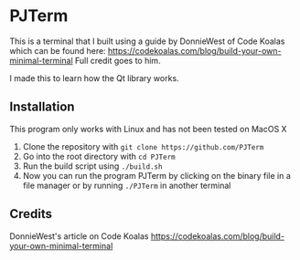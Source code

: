 # PJTerm
This is a terminal that I built using a guide by DonnieWest of Code Koalas which can be found here: https://codekoalas.com/blog/build-your-own-minimal-terminal
Full credit goes to him.

I made this to learn how the Qt library works.

## Installation
This program only works with Linux and has not been tested on MacOS X

1. Clone the repository with `git clone https://github.com/PJTerm`
2. Go into the root directory with `cd PJTerm`
3. Run the build script using `./build.sh`
4. Now you can run the program PJTerm by clicking on the binary file in a file manager or by running `./PJTerm` in another terminal

## Credits
DonnieWest's article on Code Koalas https://codekoalas.com/blog/build-your-own-minimal-terminal